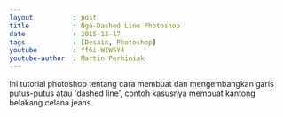 ```yaml
---
layout          : post
title           : Nge-Dashed Line Photoshop
date            : 2015-12-17
tags            : [Desain, Photoshop]
youtube         : ff6i-WIW5Y4
youtube-author  : Martin Perhiniak
---
```


Ini tutorial photoshop tentang cara membuat dan mengembangkan garis putus-putus atau 'dashed line', contoh kasusnya membuat kantong belakang celana jeans.